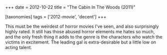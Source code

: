 +++
date = 2012-10-22
title = "The Cabin In The Woods (2011)"

[taxonomies]
tags = ['2012-movie', 'decent']
+++

This must be the weirdest of horror movies I\'ve seen, and also
surprisingly highly rated. It still has those abused horror elements me
hates so much, and the only fresh thing it adds to the genre is the
characters who watch the victims in excitement. The leading gal is
extra-desirable but a little low on acting talent.
